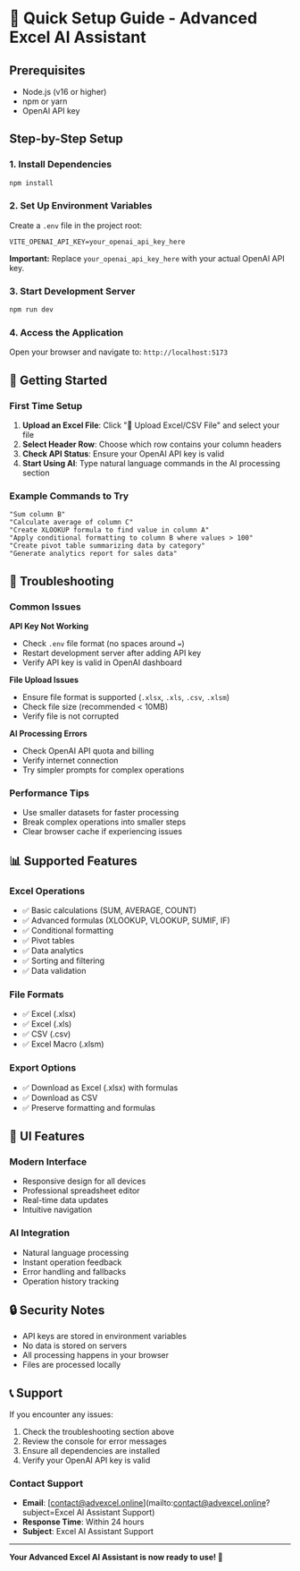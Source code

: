 # 🚀 Quick Setup Guide - Advanced Excel AI Assistant

## Prerequisites
- Node.js (v16 or higher)
- npm or yarn
- OpenAI API key

## Step-by-Step Setup

### 1. Install Dependencies
```bash
npm install
```

### 2. Set Up Environment Variables
Create a `.env` file in the project root:
```env
VITE_OPENAI_API_KEY=your_openai_api_key_here
```

**Important:** Replace `your_openai_api_key_here` with your actual OpenAI API key.

### 3. Start Development Server
```bash
npm run dev
```

### 4. Access the Application
Open your browser and navigate to: `http://localhost:5173`

## 🎯 Getting Started

### First Time Setup
1. **Upload an Excel File**: Click "📁 Upload Excel/CSV File" and select your file
2. **Select Header Row**: Choose which row contains your column headers
3. **Check API Status**: Ensure your OpenAI API key is valid
4. **Start Using AI**: Type natural language commands in the AI processing section

### Example Commands to Try
```
"Sum column B"
"Calculate average of column C"
"Create XLOOKUP formula to find value in column A"
"Apply conditional formatting to column B where values > 100"
"Create pivot table summarizing data by category"
"Generate analytics report for sales data"
```

## 🔧 Troubleshooting

### Common Issues

**API Key Not Working**
- Check `.env` file format (no spaces around `=`)
- Restart development server after adding API key
- Verify API key is valid in OpenAI dashboard

**File Upload Issues**
- Ensure file format is supported (`.xlsx`, `.xls`, `.csv`, `.xlsm`)
- Check file size (recommended < 10MB)
- Verify file is not corrupted

**AI Processing Errors**
- Check OpenAI API quota and billing
- Verify internet connection
- Try simpler prompts for complex operations

### Performance Tips
- Use smaller datasets for faster processing
- Break complex operations into smaller steps
- Clear browser cache if experiencing issues

## 📊 Supported Features

### Excel Operations
- ✅ Basic calculations (SUM, AVERAGE, COUNT)
- ✅ Advanced formulas (XLOOKUP, VLOOKUP, SUMIF, IF)
- ✅ Conditional formatting
- ✅ Pivot tables
- ✅ Data analytics
- ✅ Sorting and filtering
- ✅ Data validation

### File Formats
- ✅ Excel (.xlsx)
- ✅ Excel (.xls)
- ✅ CSV (.csv)
- ✅ Excel Macro (.xlsm)

### Export Options
- ✅ Download as Excel (.xlsx) with formulas
- ✅ Download as CSV
- ✅ Preserve formatting and formulas

## 🎨 UI Features

### Modern Interface
- Responsive design for all devices
- Professional spreadsheet editor
- Real-time data updates
- Intuitive navigation

### AI Integration
- Natural language processing
- Instant operation feedback
- Error handling and fallbacks
- Operation history tracking

## 🔒 Security Notes

- API keys are stored in environment variables
- No data is stored on servers
- All processing happens in your browser
- Files are processed locally

## 📞 Support

If you encounter any issues:
1. Check the troubleshooting section above
2. Review the console for error messages
3. Ensure all dependencies are installed
4. Verify your OpenAI API key is valid

### Contact Support
- **Email**: [contact@advexcel.online](mailto:contact@advexcel.online?subject=Excel AI Assistant Support)
- **Response Time**: Within 24 hours
- **Subject**: Excel AI Assistant Support

---

**Your Advanced Excel AI Assistant is now ready to use! 🎉** 